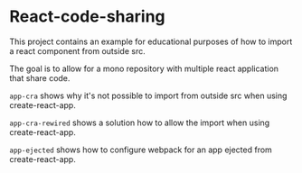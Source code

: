 # React-code-sharing

This project contains an example for educational purposes of how to import a react component from outside src.

The goal is to allow for a mono repository with multiple react application that share code.

`app-cra` shows why it's not possible to import from outside src when using create-react-app.

`app-cra-rewired` shows a solution how to allow the import when using create-react-app.

`app-ejected` shows how to configure webpack for an app ejected from create-react-app.

